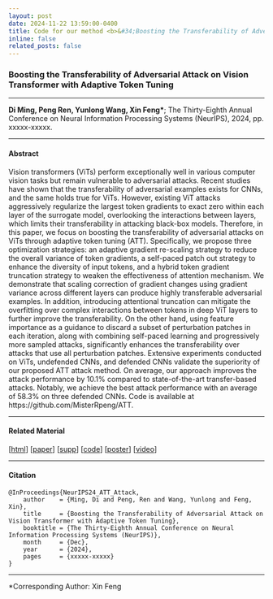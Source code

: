 ```yaml
---
layout: post
date: 2024-11-22 13:59:00-0400
title: Code for our method <b>&#34;Boosting the Transferability of Adversarial Attack on Vision Transformer with Adaptive Token Tuning (NeurIPS 2024)&#34;</b> is released!
inline: false
related_posts: false
---
```


### <b>Boosting the Transferability of Adversarial Attack on Vision Transformer with Adaptive Token Tuning</b>

***

<b>Di Ming, Peng Ren, Yunlong Wang, Xin Feng&#42;</b>&#59; The Thirty-Eighth Annual Conference on Neural Information Processing Systems (NeurIPS), 2024, pp. xxxxx-xxxxx.

***

#### <b>Abstract</b>


Vision transformers (ViTs) perform exceptionally well in various computer vision tasks but remain vulnerable to adversarial attacks. Recent studies have shown that the transferability of adversarial examples exists for CNNs, and the same holds true for ViTs. However, existing ViT attacks aggressively regularize the largest token gradients to exact zero within each layer of the surrogate model, overlooking the interactions between layers, which limits their transferability in attacking black-box models. Therefore, in this paper, we focus on boosting the transferability of adversarial attacks on ViTs through adaptive token tuning (ATT). Specifically, we propose three optimization strategies: an adaptive gradient re-scaling strategy to reduce the overall variance of token gradients, a self-paced patch out strategy to enhance the diversity of input tokens, and a hybrid token gradient truncation strategy to weaken the effectiveness of attention mechanism. We demonstrate that scaling correction of gradient changes using gradient variance across different layers can produce highly transferable adversarial examples. In addition, introducing attentional truncation can mitigate the overfitting over complex interactions between tokens in deep ViT layers to further improve the transferability. On the other hand, using feature importance as a guidance to discard a subset of perturbation patches in each iteration, along with combining self-paced learning and progressively more sampled attacks, significantly enhances the transferability over attacks that use all perturbation patches. Extensive experiments conducted on ViTs, undefended CNNs, and defended CNNs validate the superiority of our proposed ATT attack method. On average, our approach improves the attack performance by 10.1&#37; compared to state-of-the-art transfer-based attacks. Notably, we achieve the best attack performance with an average of 58.3&#37; on three defended CNNs. Code is available at https&#58;&#47;&#47;github.com&#47;MisterRpeng&#47;ATT.


***

#### <b>Related Material</b>

&#91;<a href="https://nips.cc/virtual/2024/poster/93393">html<a>&#93;      &#91;<a href="https://openreview.net/pdf?id=sNz7tptCH6">paper<a>&#93;      &#91;<a href="https://openreview.net/pdf?id=sNz7tptCH6">supp<a>&#93;      &#91;<a href="https://github.com/MisterRpeng/ATT">code<a>&#93;      &#91;<a href="https://drive.google.com/file/d/1wGvQEvVkAJseYPyJY5j3TEbqiWuhkiYX/view?usp=sharing">poster<a>&#93;      &#91;<a href="https://drive.google.com/file/d/1X5GE1ON2Fp02aCZiC-oKWczfvyDOtE80/view?usp=sharing">video<a>&#93;

***

#### <b>Citation</b>
```
@InProceedings{NeurIPS24_ATT_Attack,
    author    = {Ming, Di and Peng, Ren and Wang, Yunlong and Feng, Xin},
    title     = {Boosting the Transferability of Adversarial Attack on Vision Transformer with Adaptive Token Tuning},
    booktitle = {The Thirty-Eighth Annual Conference on Neural Information Processing Systems (NeurIPS)},
    month     = {Dec},
    year      = {2024},
    pages     = {xxxxx-xxxxx}
}
```

***

&#42;Corresponding Author&#58; Xin Feng
